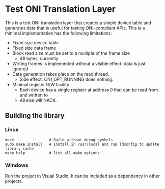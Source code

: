 # Test ONI Translation Layer
This is a test ONI translation layer that creates a simple device table and
generates data that is useful for testing ONI-compliant APIs. This is a minimal
implementation has the following limitations:

- Fixed size device table
- Fixed size data frame
- Block read size must be set to a multiple of the frame size 
    - 48 bytes, currently
- Writing frames is implemented without a visible effect: data is just ignored 
- Data generation takes place on the read thread.
    - Side effect: ONI_OPT_RUNNING does nothing. 
- Minimal register R/W facility
    - Each device has a single register at address 0 that can be read from and written to
    - All else will NACK.

## Building the library
### Linux
```
make                # Build without debug symbols
sudo make install   # Install in /usr/local and run ldconfig to update library cache
make help           # list all make options
```

### Windows
Run the project in Visual Studio. It can be included as a dependency in other
projects.
